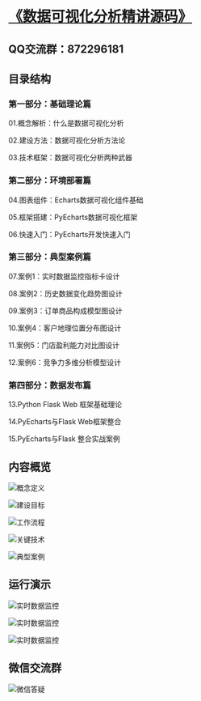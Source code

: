 # [《数据可视化分析精讲源码》](https://kaiwu.lagou.com/course/courseInfo.htm?courseId=440#/detail/pc?id=4474&scrollTop=4756.80029296875)

## QQ交流群：872296181

## 目录结构
### 第一部分：基础理论篇
01.概念解析：什么是数据可视化分析

02.建设方法：数据可视化分析方法论

03.技术框架：数据可视化分析两种武器

### 第二部分：环境部署篇
04.图表组件：Echarts数据可视化组件基础

05.框架搭建：PyEcharts数据可视化框架

06.快速入门：PyEcharts开发快速入门

### 第三部分：典型案例篇
07.案例1：实时数据监控指标卡设计

08.案例2：历史数据变化趋势图设计

09.案例3：订单商品构成模型图设计

10.案例4：客户地理位置分布图设计

11.案例5：门店盈利能力对比图设计

12.案例6：竞争力多维分析模型设计

### 第四部分：数据发布篇
13.Python Flask Web 框架基础理论

14.PyEcharts与Flask Web框架整合

15.PyEcharts与Flask 整合实战案例

## 内容概览
![概念定义](https://github.com/zhangziliang04/datastudio/blob/master/image/%E6%A6%82%E5%BF%B5%E5%AE%9A%E4%B9%891.jpg  "概念定义")

![建设目标](https://github.com/zhangziliang04/datastudio/blob/master/image/%E5%BB%BA%E8%AE%BE%E7%9B%AE%E6%A0%87.jpg  "建设目标")

![工作流程](https://github.com/zhangziliang04/datastudio/blob/master/image/%E6%95%B0%E6%8D%AE%E5%8F%AF%E8%A7%86%E5%8C%96%E5%88%86%E6%9E%90%E6%B5%81%E7%A8%8B.jpg  "工作流程")

![关键技术](https://github.com/zhangziliang04/datastudio/blob/master/image/%E6%95%B0%E6%8D%AE%E5%8F%AF%E8%A7%86%E5%8C%96%E5%88%86%E6%9E%90%E6%8A%80%E6%9C%AF.jpg  "典型案例")

![典型案例](https://github.com/zhangziliang04/datastudio/blob/master/image/%E7%89%B9%E8%89%B2%E5%86%85%E5%AE%B91.jpg  "典型案例")


## 运行演示
![实时数据监控](https://github.com/zhangziliang04/datastudio/blob/master/image/%E8%BF%90%E8%A1%8C%E6%BC%94%E7%A4%BA1.jpg  "运行演示一")

![实时数据监控](https://github.com/zhangziliang04/datastudio/blob/master/image/%E8%BF%90%E8%A1%8C%E6%BC%94%E7%A4%BA2.jpg  "运行演示二")

![实时数据监控](https://github.com/zhangziliang04/datastudio/blob/master/image/%E8%BF%90%E8%A1%8C%E6%BC%94%E7%A4%BA3.jpg  "运行演示三")

## 微信交流群
![微信答疑](https://github.com/zhangziliang04/datastudio/blob/master/image/%E5%BE%AE%E4%BF%A1%E7%AD%94%E7%96%91%E7%BE%A4.jpg  "运行演示三")
